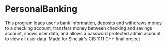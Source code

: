 # PersonalBanking
 This program loads user's bank information, deposits and withdraws money to a checking account,  transfers money between checking and savings account, shows user data, and allows a password protected admin account to view all user data.
 Made for Sinclair's CIS 1111 C++ final project
